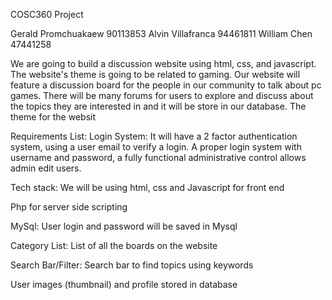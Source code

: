COSC360 Project

Gerald Promchuakaew 90113853
Alvin Villafranca 94461811
William Chen 47441258


We are going to build a discussion website using html, css, and javascript. The website's theme is going to be related to gaming. Our website will feature a discussion board for the people in our community to talk about pc games. There will be many forums for users to explore and discuss about the topics they are interested in and it will be store in our database. The theme for the websit

Requirements List:
Login System: It will have a 2 factor authentication system, using a user email to verify a login. A proper login system with username and password, a fully functional administrative control allows admin edit users.

Tech stack: We will be using html, css and Javascript for front end

Php for server side scripting

MySql: User login and password will be saved in Mysql

Category List: List of all the boards on the website

Search Bar/Filter: Search bar to find topics using keywords

User images (thumbnail) and profile stored in database